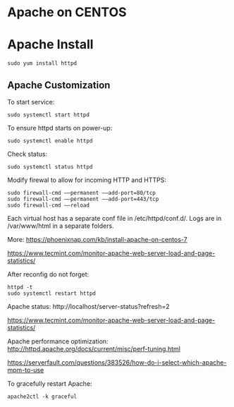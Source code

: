 # Apache on CENTOS

# Apache Install

```
sudo yum install httpd
```

## Apache Customization

To start service:
```
sudo systemctl start httpd
```

To ensure httpd starts on power-up:
```
sudo systemctl enable httpd
```

Check status:
```
sudo systemctl status httpd
```

Modify firewal to allow for incoming HTTP and HTTPS:
```
sudo firewall-cmd ––permanent ––add-port=80/tcp
sudo firewall-cmd ––permanent ––add-port=443/tcp
sudo firewall-cmd ––reload
```

Each virtual host has a separate conf file in /etc/httpd/conf.d/.
Logs are in /var/www/html in a separate folders.

More:
https://phoenixnap.com/kb/install-apache-on-centos-7

https://www.tecmint.com/monitor-apache-web-server-load-and-page-statistics/

After reconfig do not forget:
```
httpd -t
sudo systemctl restart httpd
```
Apache status:
http://localhost/server-status?refresh=2

https://www.tecmint.com/monitor-apache-web-server-load-and-page-statistics/

Apache performance optimization:
http://httpd.apache.org/docs/current/misc/perf-tuning.html

https://serverfault.com/questions/383526/how-do-i-select-which-apache-mpm-to-use

To gracefully restart Apache:
```
apache2ctl -k graceful
```
